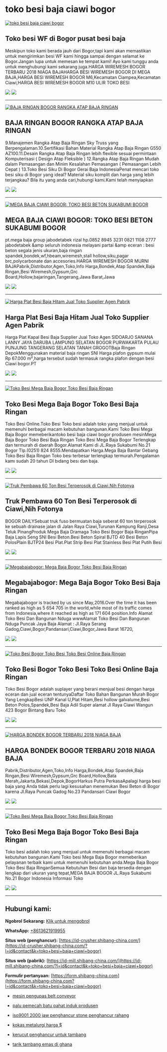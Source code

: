 # toko besi baja ciawi bogor

<a href="https://swt.shibang-china.com/?l=id&img&k=toko+besi+baja+ciawi+bogor" target="_blank">![toko besi baja ciawi bogor](http://static.shibang-china.com/all-800x300/506.jpg)</a>

## Toko besi WF di Bogor pusat besi baja
Meskipun toko kami berada jauh dari Bogor,tapi kami akan memastikan untuk mengirimkan besi WF kami hingga sampai dengan selamat ke Bogor.Jangan lupa untuk memesan ke tempat kami! Ayo kami tunggu anda untuk menghubungi kami sekarang juga.HARGA WIREMESH BOGOR TERBARU 2018 NIAGA BAJAHARGA BESI WIREMESH BOGOR DI MEGA BAJA,HARGA BESI WIREMESH BOGOR M6,Kecamatan Ciampea,Kecamatan Ciawi,HARGA BESI WIREMESH BOGOR M10 ULIR TOKO BESI


<a href="https://whatsapp.shibangsoft.com/WhatsApp.php" target="_blank" title="WhatsApp">![](http://static.shibang-china.com/icon/whatsapp.png)</a> <a href="https://swt.shibang-china.com/?l=id&icon&k=toko+besi+baja+ciawi+bogor" target="_blank">![](http://static.shibang-china.com/icon/chat-id.png)</a>

---

<a href="https://swt.shibang-china.com/?l=id&img&k=toko+besi+baja+ciawi+bogor" target="_blank">![BAJA RINGAN BOGOR RANGKA ATAP BAJA RINGAN](http://static.shibang-china.com/all-800x300/197.jpg)</a>

## BAJA RINGAN BOGOR RANGKA ATAP BAJA RINGAN
9.Manajemen Rangka Atap Baja Ringan Sky Truss yang Berpengalaman.10.Sertifikasi Bahan Material Rangka Atap Baja Ringan G550 AZ100.11.Desain Rangka Atap Baja Ringan lebih flexible sesuai permintaan Komputerisasi ( Design Atap Fleksible ) 12.Rangka Atap Baja Ringan Mudah dalam Pemasangan dan Minim Kesalahan Pemasangan ( Pemasangan Lebih Cepat ) 13.Toko Besi Siku Di Bogor Gerai Baja IndonesiaPenat mencari toko besi siku di Bogor yang ideal? Material siku komplit dan harga yang lebih terjangkau? Bila itu yang anda cari,hubungi kami.Kami telah menyiapkan


<a href="https://whatsapp.shibangsoft.com/WhatsApp.php" target="_blank" title="WhatsApp">![](http://static.shibang-china.com/icon/whatsapp.png)</a> <a href="https://swt.shibang-china.com/?l=id&icon&k=toko+besi+baja+ciawi+bogor" target="_blank">![](http://static.shibang-china.com/icon/chat-id.png)</a>

---

<a href="https://swt.shibang-china.com/?l=id&img&k=toko+besi+baja+ciawi+bogor" target="_blank">![MEGA BAJA CIAWI BOGOR: TOKO BESI BETON SUKABUMI BOGOR](http://static.shibang-china.com/all-800x300/747.jpg)</a>

## MEGA BAJA CIAWI BOGOR: TOKO BESI BETON SUKABUMI BOGOR
pt.mega baja group jabodetabek rizal hp.0852 8945 3231 0821 1108 2777 jabodetabek &amp seluruh indonesia melayani partai &amp eceran : besi beton segala jenis ukuran,baja ringan spandek,bondek,wf,hbeam,wiremesh,stall hollow,siku,pagar brc,polycarbonate dan accesories.HARGA WIREMESH BOGOR MURNI BAJAPabrik,Distributor,Agen,Toko,Info Harga,Bondek,Atap Spandek,Baja Ringan,Besi Wiremesh,Gypsum,Grc Board,Hollow,bajaringan,Tangerang,Jawa Barat,Jawa


<a href="https://whatsapp.shibangsoft.com/WhatsApp.php" target="_blank" title="WhatsApp">![](http://static.shibang-china.com/icon/whatsapp.png)</a> <a href="https://swt.shibang-china.com/?l=id&icon&k=toko+besi+baja+ciawi+bogor" target="_blank">![](http://static.shibang-china.com/icon/chat-id.png)</a>

---

<a href="https://swt.shibang-china.com/?l=id&img&k=toko+besi+baja+ciawi+bogor" target="_blank">![Harga Plat Besi Baja Hitam Jual Toko Supplier Agen Pabrik](http://static.shibang-china.com/all-800x300/918.jpg)</a>

## Harga Plat Besi Baja Hitam Jual Toko Supplier Agen Pabrik
Harga Plat Kapal Besi Baja Supplier Jual Toko Agen SIDOARJO SANANA LANNY JAYA DARUBA LAMPUNG SELATAN BOGOR PURWAKARTA PULAU PUNJUNG TANGERANG SELATAN TANAH GROGOTBaja Ringan DepokMenggunakan material baja ringan SNI Harga plafon gypsum mulai Rp 67.000 m²,harga tersebut sudah termasuk rangka plafon dengan besi Ciawi bogor.PT


<a href="https://whatsapp.shibangsoft.com/WhatsApp.php" target="_blank" title="WhatsApp">![](http://static.shibang-china.com/icon/whatsapp.png)</a> <a href="https://swt.shibang-china.com/?l=id&icon&k=toko+besi+baja+ciawi+bogor" target="_blank">![](http://static.shibang-china.com/icon/chat-id.png)</a>

---

<a href="https://swt.shibang-china.com/?l=id&img&k=toko+besi+baja+ciawi+bogor" target="_blank">![Toko Besi Mega Baja Bogor Toko Besi Baja Ringan](http://static.shibang-china.com/all-800x300/590.jpg)</a>

## Toko Besi Mega Baja Bogor Toko Besi Baja Ringan
Toko Besi Online.Toko Besi Toko besi adalah toko yang menjual untuk memenuhi berbagai macam kebutuhan bangunan.Kami Toko Besi Mega Baja Bogor memeberikantoko besi baja ciawi bogor produsen mesinMega Baja Bogor Toko Besi Baja Ringan Toko Besi Mega Baja Bogor Terlengkap dan termurah di daerah Bogor.Alamat Kami di JL.Raya Sukabumi No.21 Bogor Tlp.(0251) 824 8555.Mendapatkan Harga.Mega Baja Bantar Gebang Toko Besi Baja Ringan Toko besı terbesar terlengkap termurah.Pengalaman kamı sudah 20 tahun DI bıdang besı dan baja.


<a href="https://whatsapp.shibangsoft.com/WhatsApp.php" target="_blank" title="WhatsApp">![](http://static.shibang-china.com/icon/whatsapp.png)</a> <a href="https://swt.shibang-china.com/?l=id&icon&k=toko+besi+baja+ciawi+bogor" target="_blank">![](http://static.shibang-china.com/icon/chat-id.png)</a>

---

<a href="https://swt.shibang-china.com/?l=id&img&k=toko+besi+baja+ciawi+bogor" target="_blank">![Truk Pembawa 60 Ton Besi Terperosok di Ciawi,Nih Fotonya](http://static.shibang-china.com/all-800x300/391.jpg)</a>

## Truk Pembawa 60 Ton Besi Terperosok di Ciawi,Nih Fotonya
BOGOR DAILYSebuat truk fuso bermuatan baja seberat 60 ton terperosok ke sebuah drainase jalan di Jalan Raya Ciawi,Turunan Kampung Ranji,Desa Teluk PinangProduk Mega Baja Dramaga Toko Besi Bogor Baja RinganPipa Baja Lapis Seng SNI Besi Beton.Besi Beton Spiral BJTD 40 Besi Beton PolosPlain BJTP24 Besi Plat.Plat Strip Besi Plat Stainless Besi Plat Putih Besi


<a href="https://whatsapp.shibangsoft.com/WhatsApp.php" target="_blank" title="WhatsApp">![](http://static.shibang-china.com/icon/whatsapp.png)</a> <a href="https://swt.shibang-china.com/?l=id&icon&k=toko+besi+baja+ciawi+bogor" target="_blank">![](http://static.shibang-china.com/icon/chat-id.png)</a>

---

<a href="https://swt.shibang-china.com/?l=id&img&k=toko+besi+baja+ciawi+bogor" target="_blank">![Megabajabogor: Mega Baja Bogor Toko Besi Baja Ringan](http://static.shibang-china.com/all-800x300/812.jpg)</a>

## Megabajabogor: Mega Baja Bogor Toko Besi Baja Ringan
Megabajabogor is tracked by us since May,2016.Over the time it has been ranked as high as 5 654 705 in the world,while most of its traffic comes from Indonesia,where it reached as high as 171 604 position.Info Alamat Toko Besi Dan Bangunan Nduga wwwAlamat Toko Besi Dan Bangunan Nduga Puncak Jaya Baja Alamat : Jl.Raya Serang Gadog,Ciawi,Bogor,Pandansari,Ciawi,Bogor,Jawa Barat 16720,


<a href="https://whatsapp.shibangsoft.com/WhatsApp.php" target="_blank" title="WhatsApp">![](http://static.shibang-china.com/icon/whatsapp.png)</a> <a href="https://swt.shibang-china.com/?l=id&icon&k=toko+besi+baja+ciawi+bogor" target="_blank">![](http://static.shibang-china.com/icon/chat-id.png)</a>

---

<a href="https://swt.shibang-china.com/?l=id&img&k=toko+besi+baja+ciawi+bogor" target="_blank">![Toko Besi Bogor Toko Besi Toko Besi Online Baja Ringan](http://static.shibang-china.com/all-800x300/1129.jpg)</a>

## Toko Besi Bogor Toko Besi Toko Besi Online Baja Ringan
Toko Besi Bogor adalah suplayer yang berani menjual besi dengan harga eceran dan jual eceran tentunyaDaftar Toko Bahan Bangunan Murah Bogor Yang LengkapBesi UNP Kanal U,Plat Hitam,Besi hollow galvalume,Besi Beton Polos,Spandek,Besi Baja Adil Super alamat Jl Raya Ciawi Wangun 423 Bogor Bintang Baru Toko


<a href="https://whatsapp.shibangsoft.com/WhatsApp.php" target="_blank" title="WhatsApp">![](http://static.shibang-china.com/icon/whatsapp.png)</a> <a href="https://swt.shibang-china.com/?l=id&icon&k=toko+besi+baja+ciawi+bogor" target="_blank">![](http://static.shibang-china.com/icon/chat-id.png)</a>

---

<a href="https://swt.shibang-china.com/?l=id&img&k=toko+besi+baja+ciawi+bogor" target="_blank">![HARGA BONDEK BOGOR TERBARU 2018 NIAGA BAJA](http://static.shibang-china.com/all-800x300/623.jpg)</a>

## HARGA BONDEK BOGOR TERBARU 2018 NIAGA BAJA
Pabrik,Distributor,Agen,Toko,Info Harga,Bondek,Atap Spandek,Baja Ringan,Besi Wiremesh,Gypsum,Grc Board,Hollow,Bata Merah,Jakarta,Bekasi,Depok,BogorHarkus Putra PerkasaApalagi harga besi baja yang Anda tidak perlu lagi kesusahan menemukan Besi Beton di Bogor karena Jl.Raya Puncak Gadog No.23 Pandansari Ciawi Bogor


<a href="https://whatsapp.shibangsoft.com/WhatsApp.php" target="_blank" title="WhatsApp">![](http://static.shibang-china.com/icon/whatsapp.png)</a> <a href="https://swt.shibang-china.com/?l=id&icon&k=toko+besi+baja+ciawi+bogor" target="_blank">![](http://static.shibang-china.com/icon/chat-id.png)</a>

---

<a href="https://swt.shibang-china.com/?l=id&img&k=toko+besi+baja+ciawi+bogor" target="_blank">![Toko Besi Mega Baja Bogor Toko Besi Baja Ringan](http://static.shibang-china.com/all-800x300/1139.jpg)</a>

## Toko Besi Mega Baja Bogor Toko Besi Baja Ringan
Toko besi adalah toko yang menjual untuk memenuhi berbagai macam kebutuhan bangunan.Kami Toko besi Mega Baja Bogor memeberikan pelayanan terbaik kami untuk memenuhi kebutuhan anda.Mega Baja Bogor Toko Besi Baja RinganSemua Kebutuhan Besi dan baja tersedia dengan lengkap dari ukuran yang tepat,MEGA BAJA BOGOR JL.Raya Sukabumi No.21 Bogor Indonesia Informasi Toko


<a href="https://whatsapp.shibangsoft.com/WhatsApp.php" target="_blank" title="WhatsApp">![](http://static.shibang-china.com/icon/whatsapp.png)</a> <a href="https://swt.shibang-china.com/?l=id&icon&k=toko+besi+baja+ciawi+bogor" target="_blank">![](http://static.shibang-china.com/icon/chat-id.png)</a>

---
## Hubungi kami:

**Ngobrol Sekarang:** [Klik untuk mengobrol](https://swt.shibang-china.com?l=id&contact&k=toko+besi+baja+ciawi+bogor)

**WhatsApp:**  [+8613621919955](https://whatsapp.shibangsoft.com/WhatsApp.php)

**Situs web (penghancur):** [https://id-crusher.shibang-china.com/](https://id-crusher.shibang-china.com/?l=id&contact&k=toko+besi+baja+ciawi+bogor)

**Situs web (pabrik):** [https://id-mill.shibang-china.com/](https://id-mill.shibang-china.com/?l=id&contact&k=toko+besi+baja+ciawi+bogor)

**Formulir pertanyaan:** [https://form.shibang-china.com](https://form.shibang-china.com?l=id&contact&k=toko+besi+baja+ciawi+bogor)

* [mesin pengupas belt conveyor](../35/mesin%20pengupas%20belt%20conveyor.md)

* [palu pemecah batu pahat induk produsen](../33/palu%20pemecah%20batu%20pahat%20induk%20produsen.md)

* [iso9001 2000 jaw penghancur stone penghancur rahang](../34/iso9001%202000%20jaw%20penghancur%20stone%20penghancur%20rahang.md)

* [kokas metalurgi harga $](../39/kokas%20metalurgi%20harga%20%24.md)

* [kerucut penghancur untuk tambang](../35/kerucut%20penghancur%20untuk%20tambang.md)

* [tarik tambang emas di ghana](../34/tarik%20tambang%20emas%20di%20ghana.md)
